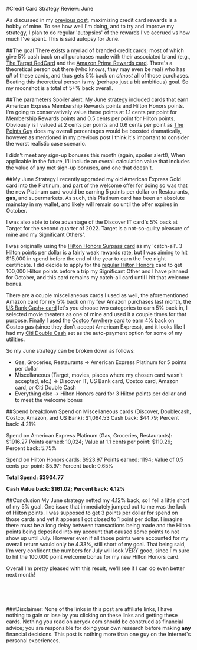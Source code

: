 #Credit Card Strategy Review: June

As discussed in my [previous post](https://aeryck.com/post:2), maximizing credit card rewards is a hobby of mine. To see how well I'm doing, and to try and improve my strategy, I plan to do regular 'autopsies' of the rewards I've accrued vs how much I've spent. This is said autopsy for June.

##The goal
There exists a myriad of branded credit cards; most of which give 5% cash back on all purchases made with their associated brand (e.g., [The Target RedCard](https://www.target.com/redcard/about) and the [Amazon Prime Rewards card](https://www.amazon.com/gp/cobrandcard/marketing.html/ref=s9_acss_bw_cg_PHCBCC_1a1_w?plattr=NAYACC&pf_rd_m=ATVPDKIKX0DER&pf_rd_s=merchandised-search-9&pf_rd_r=G4GF4AJGHNEAP0Q2BF2K&pf_rd_t=101&pf_rd_p=2d6e70a8-dbd1-4ebe-b81b-c9c0732e5287&pf_rd_i=1266766011). There's a theoretical person out there (who knows, they may even be real) who has _all_ of these cards, and thus gets 5% back on _almost_ all of those purchases. Beating this theoretical person is my (perhaps just a bit ambitious) goal. So my moonshot is a total of 5+% back overall.

##The parameters
Spoiler alert: My June strategy included cards that earn American Express Membership Rewards points and Hilton Honors points. I'm going to conservatively value these points at 1.1 cents per point for Membership Rewards points and 0.5 cents per point for Hilton points. Obviously is I valued at 2 cents per points and 0.6 cents per point as [The Points Guy](https://thepointsguy.com/guide/monthly-valuations/) does my overall percentages would be boosted dramatically, however as mentioned in my previous post I think it's important to consider the worst realistic case scenario.

I didn't meet any sign-up bonuses this month (again, spoiler alert!), When applicable in the future, I'll include an overall calculation value that includes the value of any met sign-up bonuses, and one that doesn't.

##My June Strategy
I recently upgraded my old American Express Gold card into the Platinum, and part of the welcome offer for doing so was that the new Platinum card would be earning 5 points per dollar on Restaurants, **gas**, and supermarkets. As such, this Platinum card has been an absolute mainstay in my wallet, and likely will remain so until the offer expires in October.

I was also able to take advantage of the Discover IT card's 5% back at Target for the second quarter of 2022. Target is a not-so-guilty pleasure of mine and my Significant Others'.

I was originally using the [Hilton Honors Surpass card](https://www.americanexpress.com/us/credit-cards/card/hilton-honors-surpass/) as my 'catch-all'. 3 Hilton points per dollar is a fairly weak rewards rate, but I was aiming to hit $15,000 in spend before the end of the year to earn the free night certificate. I did decide to apply for the [regular Hilton Honors](https://www.americanexpress.com/us/credit-cards/card/hilton-honors/) card to get 100,000 Hilton points before a trip my Significant Other and I have planned for October, and this card remains my catch-all card until I hit that welcome bonus.

There are a couple miscellaneous cards I used as well, the aforementioned Amazon card for my 5% back on my few Amazon purchases last month, the [US Bank Cash+ card](https://www.usbank.com/credit-cards/cash-plus-visa-signature-credit-card.html) let's you choose two categories to earn 5% back in, I selected movie theaters as one of mine and used it a couple times for that purpose. Finally I used the [Costco Anwhere card](https://www.citi.com/credit-cards/citi-costco-anywhere-visa-credit-card) to earn 4% back on Costco gas (since they don't accept American Express), and it looks like I had my [Citi Double Cash](https://online.citi.com/US/JRS/portal/template.do?ID=double-cash) set as the auto-payment option for some of my utilities.

So my June strategy can be broken down as follows:

* Gas, Groceries, Restaurants -> American Express Platinum for 5 points per dollar
* Miscellaneous (Target, movies, places where my chosen card wasn't accepted, etc.) -> Discover IT, US Bank card, Costco card, Amazon card, or Citi Double Cash
* Everything else -> Hilton Honors card for 3 Hilton points per dollar and to meet the welcome bonus


##Spend breakdown
Spend on Miscellaneous cards (Discover, Doublecash, Costco, Amazon, and US Bank): $1,064.53
Cash back: $44.79; Percent back: 4.21%

Spend on American Express Platinum (Gas, Groceries, Restaurants): $1916.27
Points earned: 10,024; Value at 1.1 cents per point: $110.26; Percent back: 5.75%

Spend on Hilton Honors cards: $923.97
Points earned: 1194; Value of 0.5 cents per point: $5.97; Percent back: 0.65%

**Total Spend: $3904.77**

**Cash Value back: $161.02; Percent back: 4.12%**


##Conclusion
My June strategy netted my 4.12% back, so I fell a little short of my 5% goal. One issue that immediately jumped out to me was the lack of Hilton points. I was supposed to get 3 points per dollar for spend on those cards and yet it appears I got closed to 1 point per dollar. I imagine there must be a long delay between transactions being made and the Hilton points being deposited into my account that caused some points to not show up until July. However even if all those points were accounted for my overall return would only be 4.33%, still short of my goal. That being said, I'm very confident the numbers for July will look VERY good, since I'm sure to hit the 100,000 point welcome bonus for my new Hilton Honors card.

Overall I'm pretty pleased with this result, we'll see if I can do even better next month!
<pre>



</pre>
###Disclaimer:
None of the links in this post are affiliate links, I have nothing to gain or lose by you clicking on these links and getting these cards. Nothing you read on aeryck.com should be construed as financial advice; you are responsible for doing your own research before making **any** financial decisions. This post is nothing more than one guy on the Internet's personal experiences.
